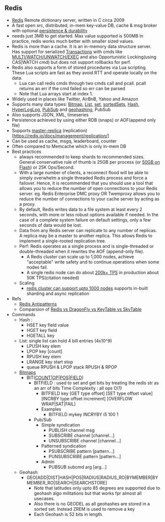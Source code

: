 
## Redis
- [Redis](https://db-engines.com/en/system/Redis) Remote dictionary server, written in C circa 2009
- A fast open src, distributed, in-mem key-value DB, cache & msg broker with optional [persistence & durability](https://redis.io/docs/management/persistence/)
- needs just 3MB to get started. Max value supported is 500MB In practice, redis works much better with smaller sized values.
- Redis is more than a cache. It is an in-memory data structure server. Has support for serialized [Transactions](https://redis.io/docs/interact/transactions/) with cmds like [MULTI/WATCH/UNWATCH/EXEC](https://redis.io/commands/?group=transactions) and also Opportunistic Locking(using CAS|WATCH cmd) but does not support rollbacks for perf.
- Redis also supports a form of stored procedures via Lua scripting. These Lua scripts are fast as they avoid RTT and operate locally on the data.
  - Lua can call redis cmds through two cmds call and pcall. pcall returns an err if the cmd failed so err can be parsed
  - Note that Lua arrays start at index 1.   
- Widely used in places like Twitter, AirBnB, Yahoo and Amazon
- Supports many data types: [Bitmap](https://redis.io/commands/?group=bitmap), [List](https://redis.io/commands/?group=list), [set](https://redis.io/commands/?group=set), [sortedSets](https://redis.io/commands/?group=sorted-set), [Hash](https://redis.io/commands/?group=hash), [HyperLogLog](https://redis.io/commands/?group=hyperloglog), [PubSub](https://redis.io/commands/?group=pubsub) and [geohashing](https://redis.io/commands/?group=geo), PubSub
- Also supports JSON, XML, timeseries
- Persistence achieved by using either RDB (snaps) or AOF(append only file)
- Supports [master-replica](https://en.wikipedia.org/wiki/Replication_(computing)) (replication)[https://redis.io/docs/management/replication/]
- Can be used as cache, msgq, leaderboard, counter
- Often compared to Memcache which is only in-mem DB
- Best practices
  -  always recommended to keep shards to recommended sizes. General conservative rule of thumb is 25GB per process (or [50GB on Flash](https://redis.com/blog/redis-architecture-13-years-later/))  or 25K Ops/Second.
  -  With a large number of clients, a reconnect flood will be able to simply overwhelm a single threaded Redis process and force a failover. Hence, it is recommended that you should use a tool that allows you to reduce the number of open connections to your Redis server. eg. Redis Enterprise DMC proxy OR Twemproxy allows you to reduce the number of connections to your cache server by acting as a proxy.
  -  By default, Redis writes data to a file system at least every 2 seconds, with more or less robust options available if needed. In the case of a complete system failure on default settings, only a few seconds of data would be lost.
  - Data from any Redis server can replicate to any number of replicas. A replica may be a master to another replica. This allows Redis to implement a single-rooted replication tree.
  - Perf: Redis operates as a single process and is single-threaded or double-threaded when it rewrites the AOF (append-only file).
    - A Redis cluster can scale up to 1,000 nodes, achieve "acceptable" write safety and to continue operations when some nodes fail.
    - A single redis node can do about [200k+ TPS](https://stackoverflow.com/questions/35229274/can-redis-do-hundreds-of-transactions-per-second-on-single-key-value-pair) in production about 50K TPS(citation needed)
  - Scaling
    - [redis cluster can support upto 1000 nodes](https://medium.com/@inthujan/introduction-to-redis-redis-cluster-6c7760c8ebbc) supports in-built sharding and async replication   
- Refs
  - [Redis Antipatterns](https://developer.redis.com/howtos/antipatterns/)
  - Comparsion of [Redis vs DragonFly vs KeyTable vs SkyTable](https://news.ycombinator.com/item?id=31796311)
- Commands
  - Hash :
    - HSET key field value
    - HGET key field
    - HGETALL key
  - List: single list can hold 4 bill entries (4x10^9)
    - LPUSH key elem
    - LPOP key [count]
    - RPUSH key elem
    - LRANGE key start stop
    - queue RPUSH & LPOP stack RPUSH & RPOP
  - [Bitmaps](https://scalegrid.io/blog/introduction-to-redis-data-structure-bitmaps/)
    - BIT([COUNT](https://redis.io/commands/bitcount)|[OP](https://redis.io/commands/bitop)|[POS](https://redis.io/commands/bitpos)|[FIELD](https://redis.io/commands/bitfield))
      - BITFIELD : used to set and get bits by treating the redis str as an arr of bits Time Complexity : all ops O(1) 
        - BITFIELD key [GET type offset] [SET type offset value] [INCRBY type offset increment] [OVERFLOW WRAP|SAT|FAIL]
        - Examples
          - BITFIELD mykey INCRYBY i5 100 1
      - Pub/Sub
        - Simple syndication
          - PUBLISH channel msg
          - SUBSCRIBE channel [channel...]
          - UNSUBSCRIBE channel [channel...] 
        - Patterned syndication
          - PSUBSCRIBE pattern [pattern...]
          - PUNSUBSCRIBE pattern [pattern...]
        - Admin
          - PUBSUB subcmd arg [arg...]
  - Geohash
    - GEO[ADD|DIST|HASH|POS|RADIUS|RADIUS_RO|BYMEMBER|BYMEMBER_RO|SEARCH|SEARCHSTORE]
      - Note that latitudes only upto 85 degrees are supported due to geohash algo militations but that works fpr almost all usecases.
      - Also there is no GEODEL as all geohashes are stored in a sorted set. Instead ZREM is used to remove a key
      - Each Geohash is 52 bits in length.   
